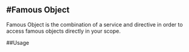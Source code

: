 #Famous Object
-------------

Famous Object is the combination of a service and directive in order to access famous objects directly in your scope.

##Usage

